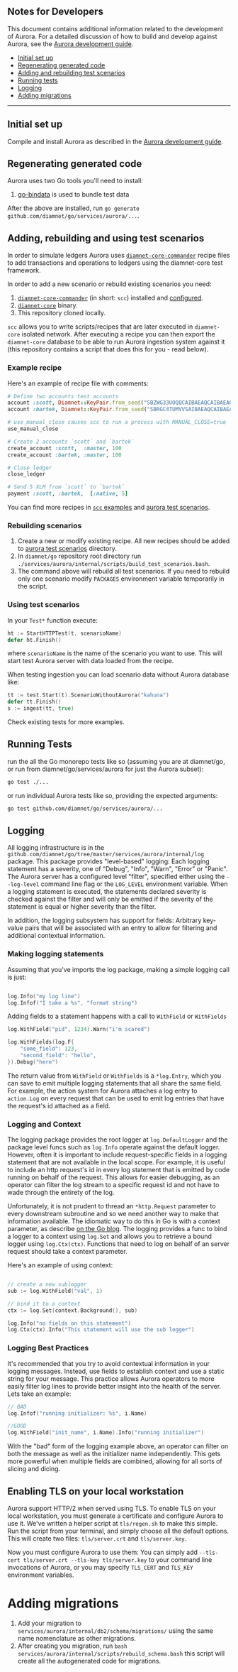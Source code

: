## Notes for Developers

This document contains additional information related to the development of Aurora. For a detailed discussion of how to build and develop against Aurora, see the [Aurora development guide](developing.md).

- [Initial set up](#setup)
- [Regenerating generated code](#regen)
- [Adding and rebuilding test scenarios](#scenarios)
- [Running tests](#tests)
- [Logging](#logging)
- [Adding migrations](#migrations)


---
## <a name="setup"></a> Initial set up
Compile and install Aurora as described in the [Aurora development guide](developing.md).

## <a name="regen"></a> Regenerating generated code

Aurora uses two Go tools you'll need to install:
1. [go-bindata](github.com/kevinburke/go-bindata) is used to bundle test data

After the above are installed, run `go generate github.com/diamnet/go/services/aurora/...`.

## <a name="scenarios"></a> Adding, rebuilding and using test scenarios

In order to simulate ledgers Aurora uses [`diamnet-core-commander`](https://github.com/diamnet/diamnet_core_commander) recipe files to add transactions and operations to ledgers using the diamnet-core test framework.

In order to add a new scenario or rebuild existing scenarios you need:

1. [`diamnet-core-commander`](https://github.com/diamnet/diamnet_core_commander) (in short: `scc`) installed and [configured](https://github.com/diamnet/diamnet_core_commander#assumptions-about-environment).
2. [`diamnet-core`](https://github.com/diamnet/diamnet-core) binary.
3. This repository cloned locally.

`scc` allows you to write scripts/recipes that are later executed in `diamnet-core` isolated network. After executing a recipe you can then export the `diamnet-core` database to be able to run Aurora ingestion system against it (this repository contains a script that does this for you - read below).

### Example recipe

Here's an example of recipe file with comments:
```rb
# Define two accounts test accounts
account :scott, Diamnet::KeyPair.from_seed("SBZWG33UOQQCAIBAEAQCAIBAEAQCAIBAEAQCAIBAEAQCAIBAEAQCAPSA")
account :bartek, Diamnet::KeyPair.from_seed("SBRGC4TUMVVSAIBAEAQCAIBAEAQCAIBAEAQCAIBAEAQCAIBAEAQCBDHV")

# use_manual_close causes scc to run a process with MANUAL_CLOSE=true
use_manual_close

# Create 2 accounts `scott` and `bartek`
create_account :scott,  :master, 100
create_account :bartek, :master, 100

# Close ledger
close_ledger

# Send 5 XLM from `scott` to `bartek`
payment :scott, :bartek,  [:native, 5]
```

You can find more recipes in [`scc` examples](https://github.com/diamnet/diamnet_core_commander/tree/84d5ffb97202ecc3a0ed34a739c98e69536c0c2c/examples) and [aurora test scenarios](https://github.com/diamnet/go/tree/master/services/aurora/internal/test/scenarios).

### Rebuilding scenarios

1. Create a new or modify existing recipe. All new recipes should be added to [aurora test scenarios](https://github.com/diamnet/go/tree/master/services/aurora/internal/test/scenarios) directory.
2. In `diamnet/go` repository root directory run `./services/aurora/internal/scripts/build_test_scenarios.bash`.
3. The command above will rebuild all test scenarios. If you need to rebuild only one scenario modify `PACKAGES` environment variable temporarily in the script.

### Using test scenarios

In your `Test*` function execute:

```go
ht := StartHTTPTest(t, scenarioName)
defer ht.Finish()
```
where `scenarioName` is the name of the scenario you want to use. This will start test Aurora server with data loaded from the recipe.

When testing ingestion you can load scenario data without Aurora database like:

```go
tt := test.Start(t).ScenarioWithoutAurora("kahuna")
defer tt.Finish()
s := ingest(tt, true)
```

Check existing tests for more examples.

## <a name="tests"></a> Running Tests

run the all the Go monorepo tests like so (assuming you are at diamnet/go, or run from diamnet/go/services/aurora for just the Aurora subset):

```bash
go test ./...
```

or run individual Aurora tests like so, providing the expected arguments:

```bash
go test github.com/diamnet/go/services/aurora/...
```

## <a name="logging"></a> Logging

All logging infrastructure is in the `github.com/diamnet/go/tree/master/services/aurora/internal/log` package.  This package provides "level-based" logging:  Each logging statement has a severity, one of "Debug", "Info", "Warn", "Error" or "Panic".  The Aurora server has a configured level "filter", specified either using the `--log-level` command line flag or the `LOG_LEVEL` environment variable.  When a logging statement is executed, the statements declared severity is checked against the filter and will only be emitted if the severity of the statement is equal or higher severity than the filter.

In addition, the logging subsystem has support for fields: Arbitrary key-value pairs that will be associated with an entry to allow for filtering and additional contextual information.

### Making logging statements

Assuming that you've imports the log package, making a simple logging call is just:

```go

log.Info("my log line")
log.Infof("I take a %s", "format string")

```

Adding fields to a statement happens with a call to `WithField` or `WithFields`

```go
log.WithField("pid", 1234).Warn("i'm scared")

log.WithFields(log.F{
	"some_field": 123,
	"second_field": "hello",
}).Debug("here")
```

The return value from `WithField` or `WithFields` is a `*log.Entry`, which you can save to emit multiple logging
statements that all share the same field.  For example, the action system for Aurora attaches a log entry to `action.Log` on every request that can be used to emit log entries that have the request's id attached as a field.

### Logging and Context

The logging package provides the root logger at `log.DefaultLogger` and the package level funcs such as `log.Info` operate against the default logger.  However, often it is important to include request-specific fields in a logging statement that are not available in the local scope.  For example, it is useful to include an http request's id in every log statement that is emitted by code running on behalf of the request.  This allows for easier debugging, as an operator can filter the log stream to a specific request id and not have to wade through the entirety of the log.

Unfortunately, it is not prudent to thread an `*http.Request` parameter to every downstream subroutine and so we need another way to make that information available.  The idiomatic way to do this in Go is with a context parameter, as describe [on the Go blog](https://blog.golang.org/context).  The logging provides a func to bind a logger to a context using `log.Set` and allows you to retrieve a bound logger using `log.Ctx(ctx)`.  Functions that need to log on behalf of an server request should take a context parameter.

Here's an example of using context:

```go

// create a new sublogger
sub := log.WithField("val", 1)

// bind it to a context
ctx := log.Set(context.Background(), sub)

log.Info("no fields on this statement")
log.Ctx(ctx).Info("This statement will use the sub logger")

```

### Logging Best Practices

It's recommended that you try to avoid contextual information in your logging messages.  Instead, use fields to establish context and use a static string for your message.  This practice allows Aurora operators to more easily filter log lines to provide better insight into the health of the server.  Lets take an example:

```go
// BAD
log.Infof("running initializer: %s", i.Name)

//GOOD
log.WithField("init_name", i.Name).Info("running initializer")
```

With the "bad" form of the logging example above, an operator can filter on both the message as well as the initializer name independently.  This gets more powerful when multiple fields are combined, allowing for all sorts of slicing and dicing.


## <a name="TLS"></a> Enabling TLS on your local workstation

Aurora support HTTP/2 when served using TLS.  To enable TLS on your local workstation, you must generate a certificate and configure Aurora to use it.  We've written a helper script at `tls/regen.sh` to make this simple.  Run the script from your terminal, and simply choose all the default options.  This will create two files: `tls/server.crt` and `tls/server.key`.

Now you must configure Aurora to use them: You can simply add `--tls-cert tls/server.crt --tls-key tls/server.key` to your command line invocations of Aurora, or you may specify `TLS_CERT` and `TLS_KEY` environment variables.

# <a name="migrations"></a> Adding migrations
1. Add your migration to `services/aurora/internal/db2/schema/migrations/` using the same name nomenclature as other migrations.
2. After creating you migration, run `bash services/aurora/internal/scripts/rebuild_schema.bash` this script will create all the autogenerated code for migrations.
